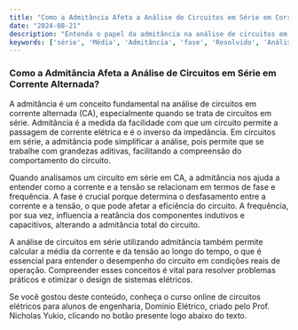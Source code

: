 ```yaml
---
title: "Como a Admitância Afeta a Análise de Circuitos em Série em Corrente Alternada?"
date: "2024-08-21"
description: "Entenda o papel da admitância na análise de circuitos em série em corrente alternada e como ela influencia a fase e a frequência."
keywords: ['série', 'Média', 'Admitância', 'fase', 'Resolvido', 'Análise', 'frequência']
---
```


### Como a Admitância Afeta a Análise de Circuitos em Série em Corrente Alternada?

A admitância é um conceito fundamental na análise de circuitos em corrente alternada (CA), especialmente quando se trata de circuitos em série. Admitância é a medida da facilidade com que um circuito permite a passagem de corrente elétrica e é o inverso da impedância. Em circuitos em série, a admitância pode simplificar a análise, pois permite que se trabalhe com grandezas aditivas, facilitando a compreensão do comportamento do circuito.

Quando analisamos um circuito em série em CA, a admitância nos ajuda a entender como a corrente e a tensão se relacionam em termos de fase e frequência. A fase é crucial porque determina o desfasamento entre a corrente e a tensão, o que pode afetar a eficiência do circuito. A frequência, por sua vez, influencia a reatância dos componentes indutivos e capacitivos, alterando a admitância total do circuito.

A análise de circuitos em série utilizando admitância também permite calcular a média da corrente e da tensão ao longo do tempo, o que é essencial para entender o desempenho do circuito em condições reais de operação. Compreender esses conceitos é vital para resolver problemas práticos e otimizar o design de sistemas elétricos.

Se você gostou deste conteúdo, conheça o curso online de circuitos elétricos para alunos de engenharia, Domínio Elétrico, criado pelo Prof. Nicholas Yukio, clicando no botão presente logo abaixo do texto.